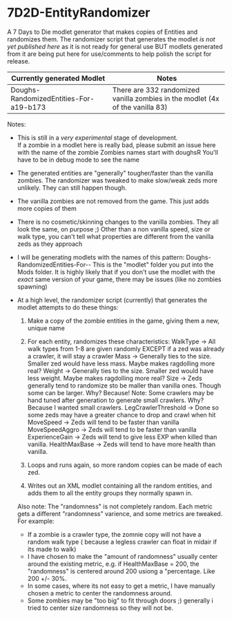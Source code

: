 # 7D2D-EntityRandomizer
A 7 Days to Die modlet generator that makes copies of Entities and randomizes them.
The randomizer script that generates the modlet *is not yet published here* as it is not ready for general use BUT
modlets generated from it are being put here for use/comments to help polish the script for release.
  
| Currently generated Modlet  | Notes |
| ------------- | ------------- |
| Doughs-RandomizedEntities-For-a19-b173 | There are 332 randomized vanilla zombies in the modlet (4x of the vanilla 83)|


Notes:
- This is still in a *very experimental* stage of development.  
  If a zombie in a modlet here is really bad, please submit an issue here with the name of the zombie
  Zombies names start with doughsR<number>
  You'll have to be in debug mode to see the name
- The generated entities are "generally" tougher/faster than the vanilla zombies. 
  The randomizer was tweaked to make slow/weak zeds more unlikely. They can still happen though.
- The vanilla zombies are not removed from the game.  This just adds more copies of them
- There is no cosmetic/skinning changes to the vanilla zombies. They all look the same, on purpose ;) 
  Other than a non vanilla speed, size or walk type, you can't tell what properties are different from the vanilla zeds as they approach
- I will be generating modlets with the names of this pattern: Doughs-RandomizedEntities-For-<major version>-<build version>
  This is the "modlet" folder you put into the Mods folder.
  It is highly likely that if you don't use the modlet with the *exact* same version of your game, there may be issues (like no zombies spawning)
  
- At a high level, the randomizer script (currently) that generates the modlet attempts to do these things:
  1. Make a copy of the zombie entities in the game, giving them a new, unique name
  2. For each entity, randomizes these characteristics:
    WalkType -> All walk types from 1-8 are given randomly EXCEPT if a zed was already a crawler, it will stay a crawler
    Mass -> Generally ties to the size. Smaller zed would have less mass.  Maybe makes ragdolling more real?
    Weight -> Generally ties to the size. Smaller zed would have less weight.  Maybe makes ragdolling more real?
    Size -> Zeds generally tend to randomize sto be maller than vanilla ones.  Though some can be larger.  Why? Because!
      Note: Some crawlers may be hand tuned after generation to generate small crawlers. Why? Because I wanted small crawlers.
    LegCrawlerThreshold -> Done so some zeds may have a greater chance to drop and crawl when hit
    MoveSpeed -> Zeds will tend to be faster than vanilla
    MoveSpeedAggro -> Zeds will tend to be faster than vanilla
    ExperienceGain -> Zeds will tend to give less EXP when killed than vanilla.
    HealthMaxBase -> Zeds will tend to have more health than vanilla.
    
  3. Loops and runs again, so more random copies can be made of each zed.  
  4. Writes out an XML modlet containing all the random entities, and adds them to all the entity groups they normally spawn in.
  
  Also note: 
  The "randomness" is not completely random.  Each metric gets a different "randomness" varience, and some metrics are tweaked.
  For example:
  - If a zombie is a crawler type, the zomnie copy will not have a random walk type ( because a legless crawler can float in midair if its made to walk)
  - I have chosen to make the "amount of randomness" usually center around the existing metric, e.g. if HealthMaxBase = 200, the "randomness" is centered around 200 usiong a "percentage. Like 200 +/- 30%.
  - In some cases, where its not easy to get a metric, I have manually chosen a metric to center the randomness around.
  - Some zombies may be "too big" to fit through doors ;)  generally i tried to center size randomness so they will not be.
